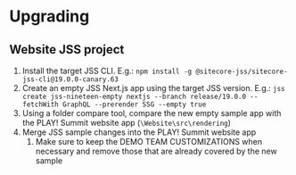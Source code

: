 # Upgrading

## Website JSS project

1. Install the target JSS CLI. E.g.: `npm install -g @sitecore-jss/sitecore-jss-cli@19.0.0-canary.63`
2. Create an empty JSS Next.js app using the target JSS version. E.g.: `jss create jss-nineteen-empty nextjs --branch release/19.0.0 --fetchWith GraphQL --prerender SSG --empty true`
3. Using a folder compare tool, compare the new empty sample app with the PLAY! Summit website app (`\Website\src\rendering`)
4. Merge JSS sample changes into the PLAY! Summit website app
   1. Make sure to keep the DEMO TEAM CUSTOMIZATIONS when necessary and remove those that are already covered by the new sample
